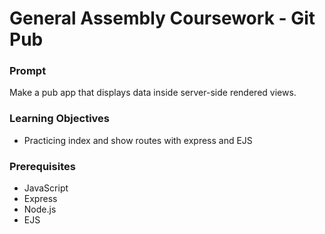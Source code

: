 # General Assembly Coursework - Git Pub

### Prompt
Make a pub app that displays data inside server-side rendered views.

### Learning Objectives
- Practicing index and show routes with express and EJS

### Prerequisites
- JavaScript
- Express
- Node.js
- EJS

